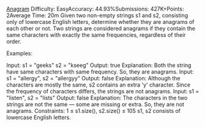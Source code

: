 [Anagram](https://www.geeksforgeeks.org/batch/gfg-160-problems/track/string-gfg-160/problem/anagram-1587115620)
Difficulty: EasyAccuracy: 44.93%Submissions: 427K+Points: 2Average Time: 20m
Given two non-empty strings s1 and s2, consisting only of lowercase English letters, determine whether they are anagrams of each other or not.
Two strings are considered anagrams if they contain the same characters with exactly the same frequencies, regardless of their order.

Examples:

Input: s1 = "geeks" s2 = "kseeg"
Output: true 
Explanation: Both the string have same characters with same frequency. So, they are anagrams.
Input: s1 = "allergy", s2 = "allergyy" 
Output: false 
Explanation: Although the characters are mostly the same, s2 contains an extra 'y' character. Since the frequency of characters differs, the strings are not anagrams. 
Input: s1 = "listen", s2 = "lists" 
Output: false 
Explanation: The characters in the two strings are not the same — some are missing or extra. So, they are not anagrams.
Constraints:
1 ≤ s1.size(), s2.size() ≤ 105
s1, s2 consists of lowercase English letters.
